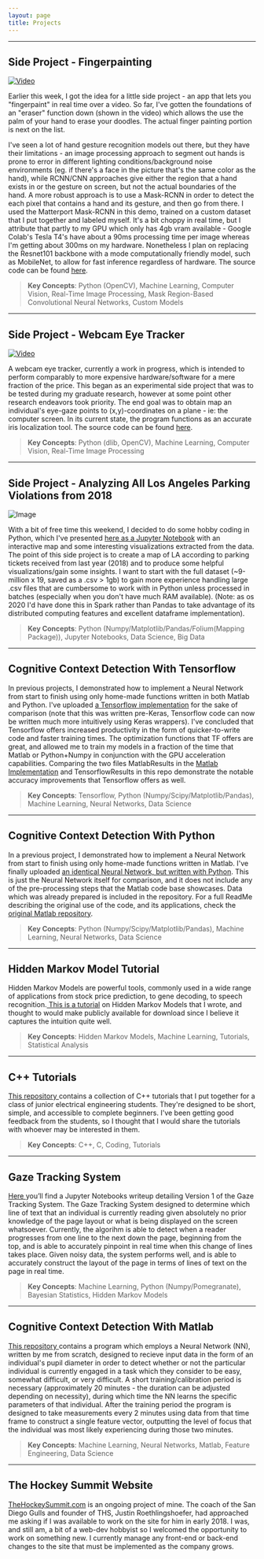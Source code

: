 ```yaml
---
layout: page
title: Projects
---
```

---
## Side Project - Fingerpainting
[![Video](https://drive.google.com/uc?export=view&id=1Jmhx7iZ_OHfoR-M_ndZ_UFMtyiZHc0Lg)](https://drive.google.com/file/d/1a1NFsWVs_xlhgb0FV8ehbv2VC7uQHslN/view?usp=sharing "Fingerpainting Demo")

Earlier this week, I got the idea for a little side project - an app that lets you "fingerpaint" in real time over a video. So far, I've gotten the foundations of an "eraser" function down (shown in the video) which allows the use the palm of your hand to erase your doodles. The actual finger painting portion is next on the list.

I've seen a lot of hand gesture recognition models out there, but they have their limitations - an image processing approach to segment out hands is prone to error in different lighting conditions/background noise environments (eg. if there's a face in the picture that's the same color as the hand), while RCNN/CNN approaches give either the region that a hand exists in or the gesture on screen, but not the actual boundaries of the hand. A more robust approach is to use a Mask-RCNN in order to detect the each pixel that contains a hand and its gesture, and then go from there. I used the Matterport Mask-RCNN in this demo, trained on a custom dataset that I put together and labeled myself. It's a bit choppy in real time, but I attribute that partly to my GPU which only has 4gb vram available - Google Colab's Tesla T4's have about a 90ms processing time per image whereas I'm getting about 300ms on my hardware. Nonetheless I plan on replacing the Resnet101 backbone with a mode computationally friendly model, such as MobileNet, to allow for fast inference regardless of hardware. The source code can be found <a href="https://github.com/stevebottos/fingerpainting" target="_blank">here</a>.
> **Key Concepts**: Python (OpenCV), Machine Learning, Computer Vision, Real-Time Image Processing, Mask Region-Based Convolutional Neural Networks, Custom Models

---
## Side Project - Webcam Eye Tracker
[![Video](https://drive.google.com/uc?export=view&id=1rSsakx7WO5QPaCVOOysAef5OVoMKBksi)](https://drive.google.com/file/d/1f-ut3deaM1Uz_6YP6-ZlMmx69Kmlo377/view?usp=sharing "Eye Tracker Demo")

A webcam eye tracker, currently a work in progress, which is intended to perform comparably to more expensive hardware/software for a mere fraction of the price. This began as an experimental side project that was to be tested during my graduate research, however at some point other research endeavors took priority. The end goal was to obtain map an individual's eye-gaze points to (x,y)-coordinates on a plane - ie: the computer screen. In its current state, the program functions as an accurate iris localization tool. The source code can be found <a href="https://github.com/stevebottos/eye-tracker" target="_blank">here</a>.
> **Key Concepts**: Python (dlib, OpenCV), Machine Learning, Computer Vision, Real-Time Image Processing

---
## Side Project - Analyzing All Los Angeles Parking Violations from 2018
![Image](https://drive.google.com/uc?export=view&id=15vwG3Jr6j0ksBJJVPxq5frij2xJ7r9yK "Violations Map")

With a bit of free time this weekend, I decided to do some hobby coding in Python, which I've presented <a href="https://stevebottos.github.io/jupnotes/LA Parking Violations 2018" target="_blank">here as a Jupyter Notebook</a> with an interactive map and some interesting visualizations extracted from the data. The point of this side project is to create a map of LA according to parking tickets received from last year (2018) and to produce some helpful visualizations/gain some insights. I want to start with the full dataset (~9-million x 19, saved as a .csv > 1gb) to gain more experience handling large .csv files that are cumbersome to work with in Python unless processed in batches (especially when you don't have much RAM available). (Note: as os 2020 I'd have done this in Spark rather than Pandas to take advantage of its distributed computing features and excellent dataframe implementation).
> **Key Concepts**: Python (Numpy/Matplotlib/Pandas/Folium(Mapping Package)), Jupyter Notebooks, Data Science, Big Data

---
## Cognitive Context Detection With Tensorflow
In previous projects, I demonstrated how to implement a Neural Network from start to finish using only home-made functions written in both Matlab and Python. I've uploaded [a Tensorflow implementation](https://github.com/stevebottos/TENSORFLOW-Cognitive-State-Detection) for the sake of comparison (note that this was written pre-Keras, Tensorflow code can now be written much more intuitively using Keras wrappers). I've concluded that Tensorflow offers increased productivity in the form of quicker-to-write code and faster training times. The optimization functions that TF offers are great, and allowed me to train my models in a fraction of the time that Matlab or Python+Numpy in conjunction with the GPU acceleration capabilities. Comparing the two files MatlabResults in the [Matlab Implementation](https://github.com/stevebottos/Matlab-Cognitive-State-Detection) and TensorflowResults in this repo demonstrate the notable accuracy improvements that Tensorflow offers as well.
> **Key Concepts**: Tensorflow, Python (Numpy/Scipy/Matplotlib/Pandas), Machine Learning, Neural Networks, Data Science

---
## Cognitive Context Detection With Python
In a previous project, I demonstrated how to implement a Neural Network from start to finish using only home-made functions written in Matlab. I've finally uploaded [an identical Neural Network, but written with Python](https://github.com/stevebottos/PYTHON-Cognitive-State-Detection). This is just the Neural Network itself for comparison, and it does not include any of the pre-processing steps that the Matlab code base showcases. Data which was already prepared is included in the repository. For a full ReadMe describing the original use of the code, and its applications, check the <a href="https://github.com/stevebottos/MATLAB-Cognitive-State-Detection" target="_blank">original Matlab repository</a>.
> **Key Concepts**: Python (Numpy/Scipy/Matplotlib/Pandas), Machine Learning, Neural Networks, Data Science

---
## Hidden Markov Model Tutorial
Hidden Markov Models are powerful tools, commonly used in a wide range of applications from stock price
prediction, to gene decoding, to speech recognition.<a href = "https://github.com/stevebottos/stevebottos.github.io/blob/master/_downloads/HMM_Tutorial.pdf" target = "_blank"> This is a tutorial</a> on Hidden Markov Models that I wrote, and thought to would make publicly available for download since I believe it captures the intuition quite well. 
> **Key Concepts**: Hidden Markov Models, Machine Learning, Tutorials, Statistical Analysis

---
## C++ Tutorials
<a href="https://github.com/stevebottos/cpp_tutorials" target="_blank">This repository </a>contains a collection of C++ tutorials that I put together for a class of junior electrical engineering students. They're designed to be short, simple, and accessible to complete beginners. I've been getting good feedback from the students, so I thought that I would share the tutorials with whoever may be interested in them.
> **Key Concepts**: C++, C, Coding, Tutorials

---
## Gaze Tracking System
<a href="https://stevebottos.github.io/jupnotes/GazeTrackerWriteup" target="_blank">Here </a>you’ll find a Jupyter Notebooks writeup detailing Version 1 of the Gaze Tracking System. The Gaze Tracking System designed to determine which line of text that an individual is currently reading given absolutely no prior knowledge of the page layout or what is being displayed on the screen whatsoever. Currently, the algorihm is able to detect when a reader progresses from one line to the next down the page, beginning from the top, and is able to accurately pinpoint in real time when this change of lines takes place. Given noisy data, the system performs well, and is able to accurately construct the layout of the page in terms of lines of text on the page in real time.<br/>
> **Key Concepts**: Machine Learning, Python (Numpy/Pomegranate), Bayesian Statistics, Hidden Markov Models

---
## Cognitive Context Detection With Matlab
<a href="https://github.com/stevebottos/MATLAB-Cognitive-State-Detection" target="_blank">This repository </a>contains a program which employs a Neural Network (NN), written by me from scratch, designed to recieve input data in the form of an individual's pupil diameter in order to detect whether or not the particular individual is currently engaged in a task which they consider to be easy, somewhat difficult, or very difficult. A short training/calibration period is necessary (approximately 20 minutes - the duration can be adjusted depending on necessity), during which time the NN learns the specific parameters of that individual. After the training period the program is designed to take measurements every 2 minutes using data from that time frame to construct a single feature vector, outputting the level of focus that the individual was most likely experiencing during those two minutes.
> **Key Concepts**: Machine Learning, Neural Networks, Matlab, Feature Engineering, Data Science

---
## The Hockey Summit Website
<a href="http://thehockeysummit.com/" target="_blank">TheHockeySummit.com</a> is an ongoing project of mine. The coach of the San Diego Gulls and founder of THS, Justin Roethlingshoefer, had approached me asking if I was available to work on the site for him in early 2018. I was, and still am, a bit of a web-dev hobbyist so I welcomed the opportunity to work on something new. I currently manage any front-end or back-end changes to the site that must be implemented as the company grows. 

